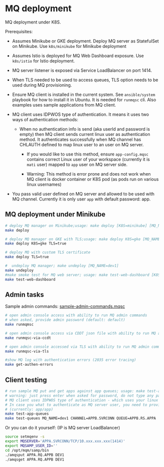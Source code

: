 # MQ deployment

MQ deployment under K8S.

Prerequisites:

* Assumes Minikube or GKE deployment. Deploy MQ server as StatefulSet on Minikube. Use `k8s/minikube` for Minikube deployment

* Assumes Istio is deployed for MQ Web Dashboard exposure. Use `k8s/istio` for Istio deployment.

* MQ server listener is exposed via Service LoadBalancer on port 1414.

* When TLS needed to be used to access queues, TLS option needs to be used during MQ provisioning.

* Ensure MQ client is installed in the current system. See `ansible/system` playbook for how to install it in Ubuntu. It is needed for `runmqsc` cli. Also examples uses sample applications from MQ client.

* MQ client uses IDPWOS type of authentication. It means it uses two ways of authentication methods:

  * When no authentication info is send (aka userId and password is empty) then MQ client sends current linux user as authentication method. It authenticates successfully when MQ channel has CHLAUTH defined to map linux user to an user on MQ server.

    * If you would like to use this method, ensure `app-config.mqsc` contains correct Linux user of your workspace (currently it is `mati` user) mapped to `app` user on MQ server side.

    * Warning: This method is error prone and does not work when MQ client is docker container or K8S pod (as pods run on various linux usernames)

* You pass valid user defined on MQ server and allowed to be used with MQ channel. Currently it is only user `app` with default password: app.

## MQ deployment under Minikube

```bash
# deploy MQ manager on Minikube;usage: make deploy [K8S=minikube] [MQ_NAME=dev1] [APP_PASS=app] [TLS=true] [PERSISTENCE=false] [DEBUG=false]
make deploy

# deploy MQ manager on GKE with TLS;usage: make deploy K8S=gke [MQ_NAME=dev1] [APP_PASS=app] [TLS=true] [PERSISTENCE=false] [DEBUG=false]
make deploy K8S=gke TLS=true

# deploy MQ with custom TLS certificate
make deploy TLS=true

#  undeploy MQ manager; make undeploy [MQ_NAME=dev1]
make undeploy
#make smoke test for MQ web server; usage: make test-web-dashboard [K8S=minikube] [MQ_NAME=dev1]
make test-web-dashboard
```

## Admin tasks

Sample admin commands: [sample-admin-commands.mqsc](sample-admin-commands.mqsc)

```bash
# open admin console access with ability to run MQ admin commands
# when asked, provide admin password (default: default)
make runmqmsc
```

```bash
# open admin console access via CDDT json file with ability to run MQ admin commands
make runmqsc-via-ccdt

# open admin console accessed via TLS with ability to run MQ admin commands
make runmqsc-via-tls
```

```bash
#show MQ log with authentication errors (2035 error tracing)
make get-authen-errors
```

## Client testing

```bash
# run sample MQ put and get apps against app queues; usage: make test-app-queues [MQ_NAME=dev1]
# warning: just press enter when asked for password, do not type any password
# MQ client uses IDPWOS type of authentication - which uses your linux user name as UserId.
# In case you what to authenticate as MQ server user, you need to provider its MQ userId and password
# (currently: app/app)
make test-app-queues
make test-queues MQ_NAME=dev1 CHANNEL=APPB.SVRCONN QUEUE=APPB.RS.APPA
```

Or you can do it yourself: (IP is MQ server LoadBalancer)

```bash
source setmqenv -s
export MQSERVER='APPA.SVRCONN/TCP/10.xxx.xxx.xxx(1414)'
export MQSAMP_USER_ID=''
cd /opt/mqm/samp/bin
./amqsput APPA.RQ.APPB DEV1
./amqsget APPA.RQ.APPB DEV1
```
